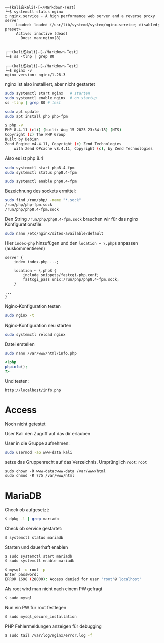 


```
──(kali㉿kali)-[~/Markdown-Test]
└─$ systemctl status nginx
○ nginx.service - A high performance web server and a reverse proxy server
     Loaded: loaded (/usr/lib/systemd/system/nginx.service; disabled; preset>
     Active: inactive (dead)
       Docs: man:nginx(8)

                                                                             
┌──(kali㉿kali)-[~/Markdown-Test]
└─$ ss -tlnp | grep 80    
                                                                             
┌──(kali㉿kali)-[~/Markdown-Test]
└─$ nginx -v                                
nginx version: nginx/1.26.3
```

nginx ist also installiert, aber nicht gestartet

```sh
sudo systemctl start nginx   # starten
sudo systemctl enable nginx  # on startup
ss -tlnp | grep 80 # test
```

```sh
sudo apt update
sudo apt install php php-fpm
```

```sh
$ php -v           
PHP 8.4.11 (cli) (built: Aug 15 2025 23:34:18) (NTS)
Copyright (c) The PHP Group
Built by Debian
Zend Engine v4.4.11, Copyright (c) Zend Technologies
    with Zend OPcache v8.4.11, Copyright (c), by Zend Technologies
```

Also es ist php 8.4

```sh
sudo systemctl start php8.4-fpm
sudo systemctl status php8.4-fpm

sudo systemctl enable php8.4-fpm
```

Bezeichnung des sockets ermittel:

```sh
sudo find /run/php/ -name "*.sock"
/run/php/php-fpm.sock
/run/php/php8.4-fpm.sock
```

Den String `/run/php/php8.4-fpm.sock` brauchen wir für das nginx Konfigurationsfile:

```sh
sudo nano /etc/nginx/sites-available/default
```

Hier `index-php` hinzufügen und den `location ~ \.php$` anpassen (auskommentieren)

```
server {
    index index.php ...;

    location ~ \.php$ {
        include snippets/fastcgi-php.conf;
        fastcgi_pass unix:/run/php/php8.4-fpm.sock;
    }

...
}
```

Nginx-Konfiguration testen

```sh
sudo nginx -t
```

Nginx-Konfiguration neu starten

```sh
sudo systemctl reload nginx
```

Datei erstellen

```sh
sudo nano /var/www/html/info.php
```


```php
<?php
phpinfo();
?>
```

Und testen:

```url
http://localhost/info.php
```

# Access

Noch nicht getestet

User Kali den Zugriff auf das dir erlauben

User in die Gruppe aufnehmen:

```sh
sudo usermod -aG www-data kali
```

setze das Gruppenrecht auf das Verzeichnis. Ursprünglich `root:root`

```
sudo chown -R www-data:www-data /var/www/html
sudo chmod -R 775 /var/www/html
```

# MariaDB

Check ob aufgesetzt:

```sh
$ dpkg -l | grep mariadb
```

Check ob service gestartet:

```sh
$ systemctl status mariadb
```

Starten und dauerhaft enablen

```sh
$ sudo systemctl start mariadb    
$ sudo systemctl enable mariadb
```

```sh
$ mysql -u root -p 
Enter password: 
ERROR 1698 (28000): Access denied for user 'root'@'localhost'
```

Als root wird man nicht nach einem PW gefragt

```sh
$ sudo mysql
```

Nun ein PW für root festlegen

```sh
$ sudo mysql_secure_installation
```


PHP Fehlermeldungen anzeigen für debugging

```sh
$ sudo tail /var/log/nginx/error.log -f
```


